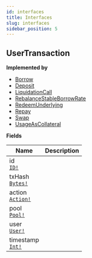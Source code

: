```yaml
---
id: interfaces
title: Interfaces
slug: interfaces
sidebar_position: 5
---
```


## UserTransaction



<p style={{ marginBottom: "0.4em" }}><strong>Implemented by</strong></p>

- [Borrow](/docs/Avalanche-v2/objects#borrow)
- [Deposit](/docs/Avalanche-v2/objects#deposit)
- [LiquidationCall](/docs/Avalanche-v2/objects#liquidationcall)
- [RebalanceStableBorrowRate](/docs/Avalanche-v2/objects#rebalancestableborrowrate)
- [RedeemUnderlying](/docs/Avalanche-v2/objects#redeemunderlying)
- [Repay](/docs/Avalanche-v2/objects#repay)
- [Swap](/docs/Avalanche-v2/objects#swap)
- [UsageAsCollateral](/docs/Avalanche-v2/objects#usageascollateral)

<p style={{ marginBottom: "0.4em" }}><strong>Fields</strong></p>

<table>
<thead><tr><th>Name</th><th>Description</th></tr></thead>
<tbody>
<tr>
<td>
id<br />
<a href="/docs/Avalanche-v2/scalars#id"><code>ID!</code></a>
</td>
<td>

</td>
</tr>
<tr>
<td>
txHash<br />
<a href="/docs/Avalanche-v2/scalars#bytes"><code>Bytes!</code></a>
</td>
<td>

</td>
</tr>
<tr>
<td>
action<br />
<a href="/docs/Avalanche-v2/enums#action"><code>Action!</code></a>
</td>
<td>

</td>
</tr>
<tr>
<td>
pool<br />
<a href="/docs/Avalanche-v2/objects#pool"><code>Pool!</code></a>
</td>
<td>

</td>
</tr>
<tr>
<td>
user<br />
<a href="/docs/Avalanche-v2/objects#user"><code>User!</code></a>
</td>
<td>

</td>
</tr>
<tr>
<td>
timestamp<br />
<a href="/docs/Avalanche-v2/scalars#int"><code>Int!</code></a>
</td>
<td>

</td>
</tr>
</tbody>
</table>

